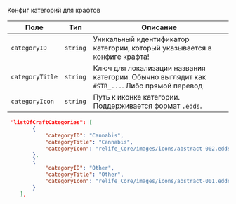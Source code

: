 Конфиг категорий для крафтов

| Поле            | Тип      | Описание                                                                 |
| --------------- | -------- | ------------------------------------------------------------------------ |
| `categoryID`    | `string` | Уникальный идентификатор категории, который указывается в конфиге крафта!                 |
| `categoryTitle` | `string` | Ключ для локализации названия категории. Обычно выглядит как `#STR_...`. Либо прямой перевод |
| `categoryIcon`  | `string` | Путь к иконке категории. Поддерживается формат `.edds`.                  |

```json
 "listOfCraftCategories": [
        {
            "categoryID": "Cannabis",
            "categoryTitle": "Cannabis",
            "categoryIcon": "relife_Core/images/icons/abstract-002.edds"
        },
        {
            "categoryID": "Other",
            "categoryTitle": "Other",
            "categoryIcon": "relife_Core/images/icons/abstract-001.edds"
        }
    ],
```
